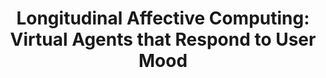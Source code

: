 ---
name: "Longitudinal Affective Computing Virtual Agents That"
title: "Longitudinal Affective Computing: Virtual Agents that Respond to User Mood"
project: null
event: "Intelligent Virtual Agents conference (IVA)"
authors:
- name: "Ring, L.."
- name: "Bickmore, T.."
- name: "Schulman, D.."
year: 2012
resources:
- name: "IVA12 mood"
  src: "IVA12.mood.pdf"
external_url: null
draft: false
---